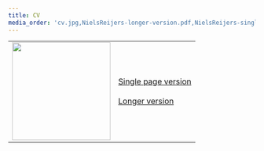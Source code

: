 ```yaml
---
title: CV
media_order: 'cv.jpg,NielsReijers-longer-version.pdf,NielsReijers-single-page.pdf'
---
```


<table style="margin: 0 auto;">
    <tr>
        <td>
            <img src="cv/cv.png" width="200">
        </td>
        <td>
            <a href="cv/NielsReijers-single-page.pdf">Single page version</a>
            <br>
            <br>
            <a href="cv/NielsReijers-longer-version.pdf">Longer version</a>
        </td>
    </tr>
</table>
